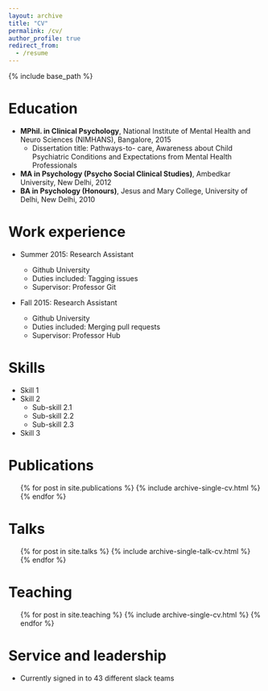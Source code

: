 ```yaml
---
layout: archive
title: "CV"
permalink: /cv/
author_profile: true
redirect_from:
  - /resume
---
```


{% include base_path %}

Education
======
* **MPhil. in Clinical Psychology**, National Institute of Mental Health and Neuro Sciences (NIMHANS), Bangalore, 2015
  + Dissertation title: Pathways-to- care, Awareness about Child Psychiatric Conditions and Expectations from Mental Health Professionals
* **MA in Psychology (Psycho Social Clinical Studies)**, Ambedkar University, New Delhi, 2012
* **BA in Psychology (Honours)**, Jesus and Mary College, University of Delhi, New Delhi, 2010

Work experience
======
* Summer 2015: Research Assistant
  * Github University
  * Duties included: Tagging issues
  * Supervisor: Professor Git

* Fall 2015: Research Assistant
  * Github University
  * Duties included: Merging pull requests
  * Supervisor: Professor Hub
  
Skills
======
* Skill 1
* Skill 2
  * Sub-skill 2.1
  * Sub-skill 2.2
  * Sub-skill 2.3
* Skill 3

Publications
======
  <ul>{% for post in site.publications %}
    {% include archive-single-cv.html %}
  {% endfor %}</ul>
  
Talks
======
  <ul>{% for post in site.talks %}
    {% include archive-single-talk-cv.html %}
  {% endfor %}</ul>
  
Teaching
======
  <ul>{% for post in site.teaching %}
    {% include archive-single-cv.html %}
  {% endfor %}</ul>
  
Service and leadership
======
* Currently signed in to 43 different slack teams
